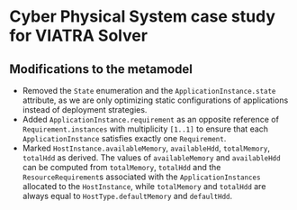 # Cyber Physical System case study for VIATRA Solver

## Modifications to the metamodel

* Removed the `State` enumeration and the `ApplicationInstance.state` attribute, as we are only optimizing static configurations of applications instead of deployment strategies.
* Added `ApplicationInstance.requirement` as an opposite reference of `Requirement.instances` with multiplicity `[1..1]` to ensure that each `ApplicationInstance` satisfies exactly one `Requirement`.
* Marked `HostInstance.availableMemory`, `availableHdd`, `totalMemory`, `totalHdd` as derived. The values of `availableMemory` and `availableHdd` can be computed from `totalMemory`, `totalHdd` and the `ResourceRequirement`s associated with the `ApplicationInstances` allocated to the `HostInstance`, while `totalMemory` and `totalHdd` are always equal to `HostType.defaultMemory` and `defaultHdd`.